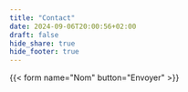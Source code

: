 ```yaml
---
title: "Contact"
date: 2024-09-06T20:00:56+02:00
draft: false
hide_share: true
hide_footer: true
---
```


{{< form name="Nom" button="Envoyer" >}}
